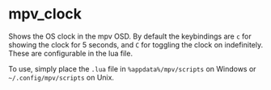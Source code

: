 # mpv_clock

Shows the OS clock in the mpv OSD. By default the keybindings are `c` for showing the clock for 5 seconds, and `C` for toggling the clock on indefinitely. These are configurable in the lua file.

To use, simply place the `.lua` file in `%appdata%/mpv/scripts` on Windows or `~/.config/mpv/scripts` on Unix.
